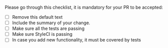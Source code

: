 Please go through this checklist, it is mandatory for your PR to be accepted:

- [ ] Remove this default text
- [ ] Include the summary of your change.
- [ ] Make sure all the tests are passing
- [ ] Make sure StyleCI is passing
- [ ] In case you add new functionality, it must be covered by tests
